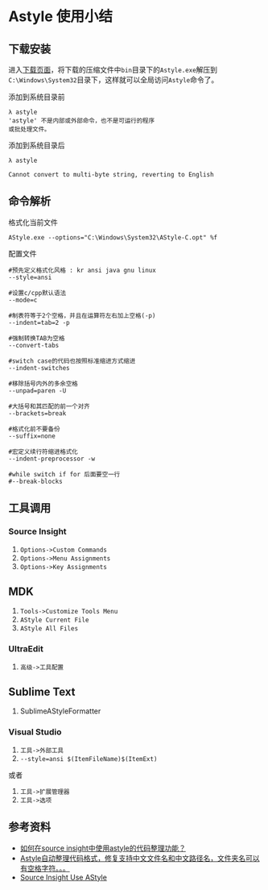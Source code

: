 # Astyle 使用小结



## 下载安装

进入[下载页面](http://sourceforge.net/projects/astyle/)，将下载的压缩文件中`bin`目录下的`Astyle.exe`解压到`C:\Windows\System32`目录下，这样就可以全局访问`Astyle`命令了。

添加到系统目录前
```
λ astyle
'astyle' 不是内部或外部命令，也不是可运行的程序
或批处理文件。
```

添加到系统目录后
```
λ astyle

Cannot convert to multi-byte string, reverting to English
```

## 命令解析

格式化当前文件
```
AStyle.exe --options="C:\Windows\System32\AStyle-C.opt" %f
```

配置文件
```
#预先定义格式化风格 : kr ansi java gnu linux 
--style=ansi

#设置c/cpp默认语法
--mode=c

#制表符等于2个空格，并且在运算符左右加上空格(-p)
--indent=tab=2 -p

#强制转换TAB为空格
--convert-tabs

#switch case的代码也按照标准缩进方式缩进
--indent-switches

#移除括号内外的多余空格
--unpad=paren -U

#大括号和其匹配的前一个对齐
--brackets=break

#格式化前不要备份
--suffix=none

#宏定义续行符缩进格式化
--indent-preprocessor -w

#while switch if for 后面要空一行
#--break-blocks

```


## 工具调用

### Source Insight
1. `Options->Custom Commands`
2. `Options->Menu Assignments`
3. `Options->Key Assignments`

## MDK
1. `Tools->Customize Tools Menu`
2. `AStyle Current File`
3. `AStyle All Files`

### UltraEdit
1. `高级->工具配置`

## Sublime Text
1. SublimeAStyleFormatter


### Visual Studio
1. `工具->外部工具`
2. `--style=ansi $(ItemFileName)$(ItemExt)`


或者
1. `工具->扩展管理器`
2. `工具->选项`


## 参考资料
- [如何在source insight中使用astyle的代码整理功能？](http://blog.csdn.net/armygeneral/article/details/6346515)
- [Astyle自动整理代码格式，修复支持中文文件名和中文路径名，文件夹名可以有空格字符。。。](http://blog.csdn.net/asn_1/article/details/4245897)
- [Source Insight Use AStyle](http://www.programmershare.com/2724583/)
